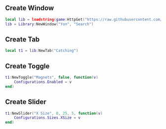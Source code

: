 ## Create Window
```lua
local lib = loadstring(game:HttpGet("https://raw.githubusercontent.com/ydntsdfprnartytva/Solar-UI-Library/refs/heads/main/source"))();
lib = Library:NewWindow("Yon", "Search")
```
## Create Tab
```lua
local t1 = lib:NewTab("Catching")
```
## Create Toggle
```lua
t1:NewToggle("Magnets", false, function(v)
	Configurations.Enabled = v
end)
```
## Create Slider
```lua
t1:NewSlider("X Size", 0, 25, 5, function(v)
	Configurations.Sizes.XSize = v
end)
```
